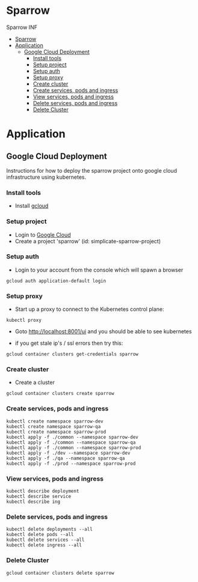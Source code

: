 # Sparrow
Sparrow INF

<!-- TOC -->

- [Sparrow](#sparrow)
- [Application](#application)
    - [Google Cloud Deployment](#google-cloud-deployment)
        - [Install tools](#install-tools)
        - [Setup project](#setup-project)
        - [Setup auth](#setup-auth)
        - [Setup proxy](#setup-proxy)
        - [Create cluster](#create-cluster)
        - [Create services, pods and ingress](#create-services-pods-and-ingress)
        - [View services, pods and ingress](#view-services-pods-and-ingress)
        - [Delete services, pods and ingress](#delete-services-pods-and-ingress)
        - [Delete Cluster](#delete-cluster)

<!-- /TOC -->

# Application

## Google Cloud Deployment
Instructions for how to deploy the sparrow project onto google cloud infrastructure using kubernetes.

### Install tools
 - Install [gcloud](https://www.google.com.au/url?sa=t&rct=j&q=&esrc=s&source=web&cd=1&cad=rja&uact=8&ved=0ahUKEwjXr5P4i4bQAhWCJ5QKHWY5B40QFggbMAA&url=https%3A%2F%2Fcloud.google.com%2Fsdk%2F&usg=AFQjCNGJ6NuXLC5eFVGtotHysFNTyoS5-Q&sig2=ZjUH_yGAyQgv0HHODP_4kQ&bvm=bv.137132246,d.dGo)

### Setup project
 - Login to [Google Cloud](https://console.cloud.google.com)
 - Create a project 'sparrow' (id: simplicate-sparrow-project)
 
### Setup auth
- Login to your account from the console which will spawn a browser
```
gcloud auth application-default login
```

### Setup proxy
- Start up a proxy to connect to the Kubernetes control plane:
```
kubectl proxy
``` 
- Goto [http://localhost:8001/ui](http://localhost:8001/ui) and you should be able to see kubernetes


- if you get stale ip's / ssl errors then try this:
```
gcloud container clusters get-credentials sparrow
``` 

### Create cluster

- Create a cluster
```
gcloud container clusters create sparrow
```

### Create services, pods and ingress 
```
kubectl create namespace sparrow-dev
kubectl create namespace sparrow-qa
kubectl create namespace sparrow-prod
kubectl apply -f ./common --namespace sparrow-dev
kubectl apply -f ./common --namespace sparrow-qa
kubectl apply -f ./common --namespace sparrow-prod
kubectl apply -f ./dev --namespace sparrow-dev
kubectl apply -f ./qa --namespace sparrow-qa
kubectl apply -f ./prod --namespace sparrow-prod
```

### View services, pods and ingress 
```
kubectl describe deployment 
kubectl describe service 
kubectl describe ing
```

### Delete services, pods and ingress 
```
kubectl delete deployments --all
kubectl delete pods --all
kubectl delete services --all
kubectl delete ingress --all
```

### Delete Cluster
``` 
gcloud container clusters delete sparrow 
```